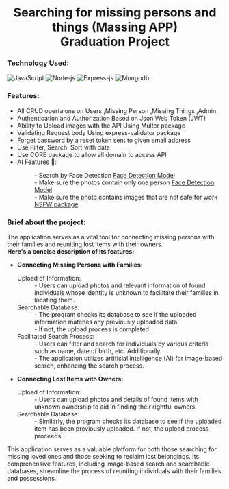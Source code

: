 <h1 align="center" display="inline" >Searching for missing persons and things (Massing APP)<br>Graduation Project  </h1>
<h3 align="left">Technology Used:</h3>
<div align="left">
 
  ![JavaScript](https://img.shields.io/badge/javascript-%23323330.svg?style=for-the-badge&logo=javascript&logoColor=%23F7DF1E)
  ![Node-js](https://img.shields.io/badge/Node%20js-339933?style=for-the-badge&logo=nodedotjs&logoColor=white)
  ![Express-js](https://img.shields.io/badge/Express%20js-000000?style=for-the-badge&logo=express&logoColor=white)
  ![Mongodb](https://img.shields.io/badge/MongoDB-4EA94B?style=for-the-badge&logo=mongodb&logoColor=white)
</div>
<h3 align="left">Features:</h3>

<ul>
  <li>All CRUD opertaions on Users ,Missing Person ,Missing Things ,Admin</li>
  <li>Authentication and Authorization Based on Json Web Token (JWT)</li>
  <li>Ability to Upload images with the API Using Multer package</li>
  <li>Validating Request body Using express-validator package</li>
  <li>Forget password by a reset token sent to given email address</li>
  <li>Use Filter, Search, Sort with data</li>
  <li>Use CORE package to allow all domain to access API</li>
  <li>AI Features 🤖:
  <dl>
    <dd>- Search by Face Detection <a href="https://github.com/MohamedHesham45/REST-API-faceDetection-model.git" target="_blank" > Face Detection Model </a> <br>
      - Make sure the photos contain only one person <a href="https://github.com/MohamedHesham45/REST-API-faceDetection-model.git" target="_blank" > Face Detection Model </a> <br>
      - Make sure the photo contains images that are not safe for work <a href="https://github.com/MohamedHesham45/REST-API-Missing-App-Graduation-Project/blob/main/controllers/NSFW.js" target="_blank" > NSFW package </a>
    </dd>
  </dl>
  </li>
</ul> 
<h3 align="left">Brief about the project:</h3>
<p>

The application serves as a vital tool for connecting missing persons with their families and reuniting lost items with their owners. <br>
<b>Here's a concise description of its features:</b>
<ul>
<li><b>Connecting Missing Persons with Families:</b><br>
<dl>
  <dt>Upload of Information:</dt>
  <dd>- Users can upload photos and relevant information of found individuals whose identity is unknown to facilitate their families in locating them.</dd>
  <dt>Searchable Database:</dt>
  <dd>- The program checks its database to see if the uploaded information matches any previously uploaded data.<br>
    - If not, the upload process is completed.</dd>
  <dt>Facilitated Search Process:</dt>
  <dd>- Users can filter and search for individuals by various criteria such as name, date of birth, etc. Additionally.<br>
    - The application utilizes artificial intelligence (AI) for image-based search, enhancing the search process.</dd>
</dl>
</li>
<li><b>Connecting Lost Items with Owners:</b>
<dl>
  <dt>Upload of Information:</dt>
  <dd>-  Users can upload photos and details of found items with unknown ownership to aid in finding their rightful owners.</dd>
  <dt>Searchable Database:</dt>
  <dd>- Similarly, the program checks its database to see if the uploaded item has been previously uploaded. If not, the upload process proceeds.</dd>
</dl>
</li>
</ul>
This application serves as a valuable platform for both those searching for missing loved ones and those seeking to reclaim lost belongings. Its comprehensive features, including image-based search and searchable databases, streamline the process of reuniting individuals with their families and possessions.
</p>


